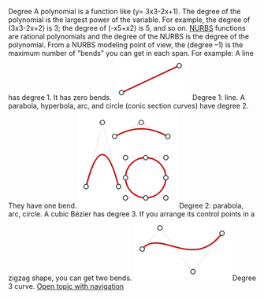 ---
---

Degree
A polynomial is a function like (y= 3x3-2x+1). The degree of the polynomial is the largest power of the variable. For example, the degree of (3x3-2x+2) is 3; the degree of (-x5+x2) is 5, and so on. [NURBS](http://www.rhino3d.com/nurbs) functions are rational polynomials and the degree of the NURBS is the degree of the polynomial. From a NURBS modeling point of view, the (degree –1) is the maximum number of "bends" you can get in each span.
For example:
A line has degree 1. It has zero bends.
![images/degree1-001.png](images/degree1-001.png)
Degree 1: line.
A parabola, hyperbola, arc, and circle (conic section curves) have degree 2. They have one bend.
![images/degree2-001.png](images/degree2-001.png)
Degree 2: parabola, arc, circle.
A cubic Bézier has degree 3. If you arrange its control points in a zigzag shape, you can get two bends.
![images/degree3-001.png](images/degree3-001.png)Degree 3 curve.
 [Open topic with navigation](degree.html) 

